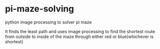 # pi-maze-solving
python image processing to solver pi maze

It finds the least path and uses image processing to find the shortest route from outside to inside of the maze through either red or blue(whichever is shortest)

